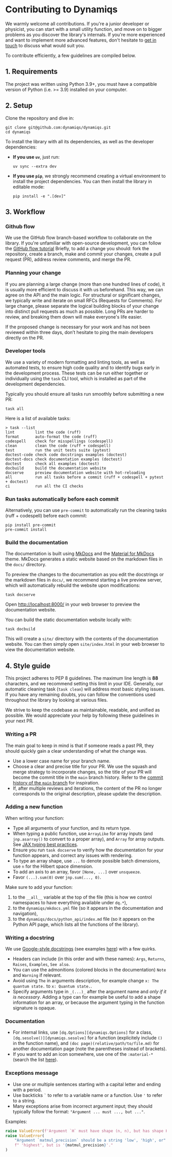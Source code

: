 # Contributing to Dynamiqs

We warmly welcome all contributions. If you're a junior developer or physicist, you can start with a small utility function, and move on to bigger problems as you discover the library's internals. If you're more experienced and want to implement more advanced features, don't hesitate to [get in touch](./lets-talk.md) to discuss what would suit you.

To contribute efficiently, a few guidelines are compiled below.

## 1. Requirements

The project was written using Python 3.9+, you must have a compatible version of Python (i.e. >= 3.9) installed on your computer.

## 2. Setup

Clone the repository and dive in:

```shell
git clone git@github.com:dynamiqs/dynamiqs.git
cd dynamiqs
```

To install the library with all its dependencies, as well as the developer dependencies:

- **If you use `uv`**, just run:
  ```shell
  uv sync --extra dev
  ```
- **If you use `pip`**, we strongly recommend creating a virtual environment to install the project dependencies. You can then install the library in editable mode:
  ```shell
  pip install -e ".[dev]"
  ```

## 3. Workflow

### Github flow

We use the GitHub flow branch-based workflow to collaborate on the library. If you're unfamiliar with open-source development, you can follow the [GitHub flow tutorial](https://docs.github.com/en/get-started/using-github/github-flow) Briefly, to add a change you should: fork the repository, create a branch, make and commit your changes, create a pull request (PR), address review comments, and merge the PR.

### Planning your change

If you are planning a large change (more than one hundred lines of code), it is usually more efficient to discuss it with us beforehand. This way, we can agree on the API and the main logic. For structural or significant changes, we typically write and iterate on small RFCs (Requests for Comments). For large change, please separate the logical building blocks of your change into distinct pull requests as much as possible. Long PRs are harder to review, and breaking them down will make everyone's life easier.

If the proposed change is necessary for your work and has not been reviewed within three days, don’t hesitate to ping the main developers directly on the PR.

### Developer tools

We use a variety of modern formatting and linting tools, as well as automated tests, to ensure high code quality and to identify bugs early in the development process. These tests can be run either together or individually using the `task` CLI tool, which is installed as part of the development dependencies.

Typically you should ensure all tasks run smoothly before submitting a new PR:

```shell
task all
```

Here is a list of available tasks:

```shell
> task --list
lint         lint the code (ruff)
format       auto-format the code (ruff)
codespell    check for misspellings (codespell)
clean        clean the code (ruff + codespell)
test         run the unit tests suite (pytest)
doctest-code check code docstrings examples (doctest)
doctest-docs check documentation examples (doctest)
doctest      check all examples (doctest)
docbuild     build the documentation website
docserve     preview documentation website with hot-reloading
all          run all tasks before a commit (ruff + codespell + pytest + doctest)
ci           run all the CI checks
```

### Run tasks automatically before each commit

Alternatively, you can use `pre-commit` to automatically run the cleaning tasks (ruff + codespell) before each commit:

```shell
pip install pre-commit
pre-commit install
```

### Build the documentation

The documentation is built using [MkDocs](https://www.mkdocs.org/) and the [Material for MkDocs](https://squidfunk.github.io/mkdocs-material/) theme. MkDocs generates a static website based on the markdown files in the `docs/` directory.

To preview the changes to the documentation as you edit the docstrings or the markdown files in `docs/`, we recommend starting a live preview server, which will automatically rebuild the website upon modifications:

```shell
task docserve
```

Open <http://localhost:8000/> in your web browser to preview the documentation website.

You can build the static documentation website locally with:

```shell
task docbuild
```

This will create a `site/` directory with the contents of the documentation website. You can then simply open `site/index.html` in your web browser to view the documentation website.

## 4. Style guide

This project adheres to PEP 8 guidelines. The maximum line length is **88** characters, and we recommend setting this limit in your IDE. Generally, our automatic cleaning task (`task clean`) will address most basic styling issues. If you have any remaining doubts, you can follow the conventions used throughout the library by looking at various files.

We strive to keep the codebase as maintainable, readable, and unified as possible. We would appreciate your help by following these guidelines in your next PR.

### Writing a PR

The main goal to keep in mind is that if someone reads a past PR, they should quickly gain a clear understanding of what the change was.

- Use a lower case name for your branch name.
- Choose a clear and precise title for your PR. We use the squash and merge strategy to incorporate changes, so the title of your PR will become the commit title in the `main` branch history. Refer to the [commit history of the `main` branch](https://github.com/dynamiqs/dynamiqs/commits/main/) for inspiration.
- If, after multiple reviews and iterations, the content of the PR no longer corresponds to the original description, please update the description.

### Adding a new function

When writing your function:

- Type all arguments of your function, and its return type.
- When typing a public function, use `ArrayLike` for array inputs (and `jnp.asarray()` to convert to a proper array), and `Array` for array outputs. See [JAX typing best practices](https://jax.readthedocs.io/en/latest/jax.typing.html#jax-typing-best-practices).
- Ensure you run `task docserve` to verify how the documentation for your function appears, and correct any issues with rendering.
- To type an array shape, use `...` to denote possible batch dimensions, use `n` for the Hilbert space dimension.
- To add an axis to an array, favor `[None, ...]` over `unsqueeze`.
- Favor `(...).sum(0)` over `jnp.sum(..., 0)`.

Make sure to add your function:

1. to the `__all__` variable at the top of the file (this is how we control namespaces to have everything available under `dq.*`),
2. to the `dynamiqs/mkdocs.yml` file (so it appears in the documentation and navigation),
3. to the `dynamiqs/docs/python_api/index.md` file (so it appears on the Python API page, which lists all the functions of the library).

### Writing a docstring

We use [Google-style docstrings](https://google.github.io/styleguide/pyguide.html#s3.8.1-comments-in-doc-strings) (see examples [here](https://sphinxcontrib-napoleon.readthedocs.io/en/latest/example_google.html)) with a few quirks.

- Headers can include (in this order and with these names): `Args`, `Returns`, `Raises`, `Examples`, `See also`.
- You can use the admonitions (colored blocks in the documentation) `Note` and `Warning` if relevant.
- Avoid using `The` in arguments description, for example change `x: The quantum state.` to `x: Quantum state.`.
- Specify arguments type in `_(...)_` after the argument name and _only if it is necessary_. Adding a type can for example be useful to add a shape information for an array, or because the argument typing in the function signature is opaque.

### Documentation

- For internal links, use `[dq.Options][dynamiqs.Options]` for a class, `[dq.sesolve()][dynamiqs.sesolve]` for a function (explicitely include `()` in the function name), and `(doc page)(relative/path/to/file.md)` for another documentation page (note the parentheses instead of brackets).
- If you want to add an icon somewhere, use one of the `:material-*` (search the list [here](https://squidfunk.github.io/mkdocs-material/reference/icons-emojis/)).

### Exceptions message

- Use one or multiple sentences starting with a capital letter and ending with a period.
- Use backticks ``` ` ``` to refer to a variable name or a function. Use `'` to refer to a string.
- Many exceptions arise from incorrect argument input; they should typically follow the format: `"Argument ... must ..., but ..."`.

Examples:

```python
raise ValueError(f'Argument `H` must have shape (n, n), but has shape H.shape={H.shape}.')
raise ValueError(
    "Argument `matmul_precision` should be a string 'low', 'high', or"
    f" 'highest', but is '{matmul_precision}'."
)
```
